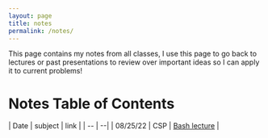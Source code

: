 ```yaml
---
layout: page
title: notes
permalink: /notes/
---
```


This page contains my notes from all classes, I use this page to go back to lectures or past presentations to review over important ideas so I can apply it to current problems!

# Notes Table of Contents

| Date | subject | link |
| -- | --|
| 08/25/22 | CSP | [Bash lecture](https://alexkumar19.github.io/fastpages-APCSP/markdown/csp/2022/08/25/NotesAPCSP-BashLecture.html) |
